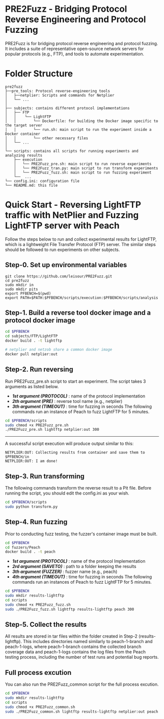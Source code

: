 # PRE2Fuzz - Bridging Protocol Reverse Engineering and Protocol Fuzzing
PRE2Fuzz is for bridging protocol reverse engineering and protocol fuzzing. It includes a suite of representative open-source network servers for popular protocols (e.g., FTP), and tools to automate experimentation.
# Folder Structure
```
pre2fuzz
├──pre_tools: Protocol reverse-engineering tools
│   ├──netplier: Scripts and commands for Netplier
│   └── ...
│
├── subjects: contains different protocol implementations
│   ├── FTP
│   │    └── LightFTP
│   │        └── Dockerfile: for building the Docker image specific to the target server
│   │        └── run.sh: main script to run the experiment inside a Docker container
│   │        └── other necessary files
│   └── ...
│ 
└── scripts: contains all scripts for running experiments and analyzing results
    ├── execution
    │   └── PRE2Fuzz_pre.sh: main script to run reverse experiments
    │   └── PRE2Fuzz_tran.py: main script to run transform experiments
    │   └── PRE2Fuzz_fuzz.sh: main script to run fuzzing experiment
    └──  ...
└── config.ini: configuration file
└── README.md: this file
```
# Quick Start - Reversing LightFTP traffic with NetPlier and Fuzzing LightFTP server with Peach
Follow the steps below to run and collect experimental results for LightFTP, which is a lightweight File Transfer Protocol (FTP) server. The similar steps should be followed to run experiments on other subjects.
## Step-0. Set up environmental variables
```
git clone https://github.com/leisour/PRE2Fuzz.git
cd pre2fuzz
sudo mkdir in
sudo mkdir pits
export PFBENCH=$(pwd)
export PATH=$PATH:$PFBENCH/scripts/execution:$PFBENCH/scripts/analysis
```

## Step-1. Build a reverse tool docker image and a protocol docker image
```bash
cd $PFBENCH
cd subjects/FTP/LightFTP
docker build . -t lightftp
```
```bash
# netplier and netzob share a common docker image
docker pull netplier:out
```

## Step-2. Run reversing
Run PRE2Fuzz_pre.sh script to start an experiment. The script takes 3 arguments as listed below.
- ***1st argument (PROTOCOL)*** : name of the protocol implementation
- ***2th argument (PRE)***   : reverse tool name (e.g., netplier)
- ***3th argument (TIMEOUT)***  : time for fuzzing in seconds
The following commands run an instance of Peach to fuzz LightFTP for 5 minutes.

```bash
cd $PFBENCH/scripts
sudo chmod +x PRE2Fuzz_pre.sh
./PRE2Fuzz_pre.sh lightftp netplier:out 300
```
_________________
A successful script execution will produce output similar to this:
```
NETPLIER:OUT: Collecting results from container and save them to $PFBENCH/in
NETPLIER:OUT: I am done!
```

## Step-3. Run transforming
The following commands transform the reverse result to a Pit file.
Before running the script, you should edit the config.ini as your wish.
```bash
cd $PFBENCH/scripts
sudo python transform.py
```

## Step-4. Run fuzzing
Prior to conducting fuzz testing, the fuzzer's container image must be built.
```bash
cd $PFBENCH
cd fuzzers/Peach
docker build . -t peach
```

- ***1st argument (PROTOCOL)*** : name of the protocol Implementation
- ***2rd argument (SAVETO)***   : path to a folder keeping the results
- ***3th argument (FUZZER)***   : fuzzer name (e.g., peach)
- ***4th argument (TIMEOUT)***  : time for fuzzing in seconds
The following commands run an instances of Peach to fuzz LightFTP for 5 minutes.
```bash
cd $PFBENCH
sudo mkdir results-lightftp
cd scripts
sudo chmod +x PRE2Fuzz_fuzz.sh
sudo ./PRE2Fuzz_fuzz.sh lightftp results-lightftp peach 300
```

## Step-5. Collect the results
All results are stored in tar files within the folder created in Step-2 (results-lightftp). This includes directories named similarly to peach-1-branch and peach-1-logs, where peach-1-branch contains the collected branch coverage data and peach-1-logs contains the log files from the Peach testing process, including the number of test runs and potential bug reports.


## Full process excution
You can also run the PRE2Fuzz_common script for the full process excution.
```bash
cd $PFBENCH
sudo mkdir results-lightftp
cd scripts
sudo chmod +x PRE2Fuzz_common.sh
sudo ./PRE2Fuzz_common.sh lightftp results-lightftp netplier:out peach 300
```
